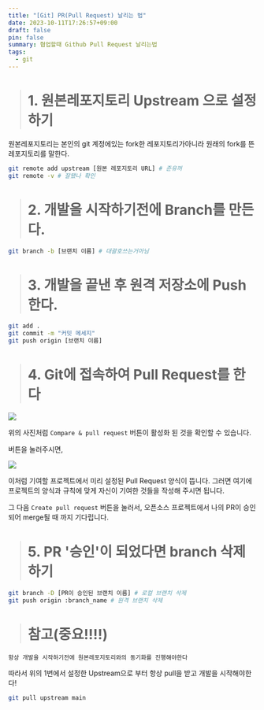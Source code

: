 ```yaml
---
title: "[Git] PR(Pull Request) 날리는 법"
date: 2023-10-11T17:26:57+09:00
draft: false
pin: false
summary: 협업할때 Github Pull Request 날리는법
tags:
  - git
---
```


> # 1. 원본레포지토리 Upstream 으로 설정하기

원본레포지토리는 본인의 git 계정에있는 fork한 레포지토리가아니라 원래의 fork를 뜬 레포지토리를 말한다.

```bash
git remote add upstream [원본 레포지토리 URL] # 준유꺼
git remote -v # 잘됐나 확인
```


> # 2. 개발을 시작하기전에 Branch를 만든다.

```bash
git branch -b [브랜치 이름] # 대괄호쓰는거아님
```

> # 3. 개발을 끝낸 후 원격 저장소에 Push 한다.

```bash
git add .
git commit -m "커밋 메세지"
git push origin [브랜치 이름]
```


> # 4. Git에 접속하여 Pull Request를 한다

![](https://drive.google.com/uc?export=download&id=1Dssv4u28HI22rlBAQlmgKi4bhEMZVaUj)

위의 사진처럼 `Compare & pull request` 버튼이 활성화 된 것을 확인할 수 있습니다.

버튼을 눌러주시면,

![](https://drive.google.com/uc?export=download&id=1nbODBCjvQIiXCvVvD2vznsT3bIVfqspx)

이처럼 기여할 프로젝트에서 미리 설정된 Pull Request 양식이 뜹니다. 그러면 여기에 프로젝트의 양식과 규칙에 맞게 자신이 기여한 것들을 작성해 주시면 됩니다.

그 다음 `Create pull request` 버튼을 눌러서, 오픈소스 프로젝트에서 나의 PR이 승인되어 merge될 때 까지 기다립니다.

> # 5. PR '승인'이 되었다면 branch 삭제하기

```bash
git branch -D [PR이 승인된 브랜치 이름] # 로컬 브랜치 삭제
git push origin :branch_name # 원격 브랜치 삭제
```


> # 참고(중요!!!!)


```항상 개발을 시작하기전에 원본레포지토리와의 동기화를 진행해야한다```

따라서 위의 1번에서 설정한 Upstream으로 부터 항상 pull을 받고 개발을 시작해야한다!

```bash
git pull upstream main
```

